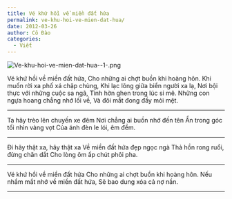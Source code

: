 ```yaml
---
title: Vé khứ hồi về miền đất hứa
permalink: ve-khu-hoi-ve-mien-dat-hua/
date: 2012-03-26
author: Cô Đào
categories:
  - Viết
---
```


![Ve-khu-hoi-ve-mien-dat-hua--1-.png](/images/d55bfc22-edbf-4ed2-bb25-d28b71edc2a8/Ve-khu-hoi-ve-mien-dat-hua--1-.png)

Vé khứ hồi về miền đất hứa,
Cho những ai chợt buồn khi hoàng hôn.
Khi muốn rời xa phố xá chập chùng,
Khi lạc lõng giữa biển người xa lạ,
Nơi bội thực với những cuộc sa ngã,
Tình hờn ghen trong lúc si mê.
Những con ngựa hoang chẳng nhớ lối về,
Và đôi mắt đong đầy mỏi mệt.

---

Ta hãy trèo lên chuyến xe đêm
Nơi chẳng ai buồn nhớ đến tên
Ẩn trong góc tối nhìn vàng vọt
Của ánh đèn le lói, êm đềm.

---

Đi hãy thật xa, hãy thật xa
Về miền đất hứa đẹp ngọc ngà
Thả hồn rong ruổi, đừng chăn dắt
Cho lòng ôm ấp chút phôi pha.

---

Vé khứ hồi về miền đất hứa
Cho những ai chợt buồn khi hoàng hôn.
Nếu nhắm mắt nhớ về miền đất hứa,
Sẽ bao dung xóa cả nợ nần.

---
